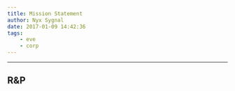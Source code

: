 ```yaml
---
title: Mission Statement
author: Nyx Sygnal
date: 2017-01-09 14:42:36
tags:
	- eve
	- corp
---
```

***

## R&P